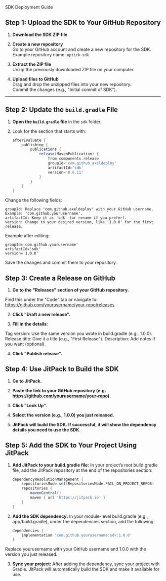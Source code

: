 SDK Deployment Guide

## Step 1: Upload the SDK to Your GitHub Repository

1. **Download the SDK ZIP file**  

2. **Create a new repository**  
   Go to your GitHub account and create a new repository for the SDK.  
   Example repository name: `uptick-sdk`

3. **Extract the ZIP file**  
   Unzip the previously downloaded ZIP file on your computer.

4. **Upload files to GitHub**  
   Drag and drop the unzipped files into your new repository.  
   Commit the changes (e.g., "Initial commit of SDK").

---

## Step 2: Update the `build.gradle` File

1. **Open the `build.gradle` file** in the `sdk` folder.

2. Look for the section that starts with:

   ```groovy
   afterEvaluate {
       publishing {
           publications {
               release(MavenPublication) {
                   from components.release
                   groupId='com.github.axeldeploy'
                   artifactId='sdk'
                   version='0.0.11'
               }
           }
       }
   }

Change the following fields:

    groupId: Replace 'com.github.axeldeploy' with your GitHub username.
    Example: 'com.github.yourusername'.
    artifactId: Keep it as 'sdk' (or rename if you prefer).
    version: Change to your desired version, like '1.0.0' for the first release.

Example after editing:

    groupId='com.github.yourusername'
    artifactId='sdk'
    version='1.0.0'
 
Save the changes and commit them to your repository.

## Step 3: Create a Release on GitHub

1. **Go to the "Releases" section of your GitHub repository.**

Find this under the "Code" tab or navigate to: https://github.com/yourusername/your-repo/releases.

2. **Click "Draft a new release".**

3. **Fill in the details:**

Tag version: Use the same version you wrote in build.gradle (e.g., 1.0.0).
Release title: Give it a title (e.g., "First Release").
Description: Add notes if you want (optional).

4. **Click "Publish release".**

## Step 4: Use JitPack to Build the SDK

1. **Go to JitPack.**

2. **Paste the link to your GitHub repository (e.g. https://github.com/yourusername/your-repo).**

3. **Click "Look Up".**

4. **Select the version (e.g., 1.0.0) you just released.**

5. **JitPack will build the SDK. If successful, it will show the dependency details you need to use the SDK.**

## Step 5: Add the SDK to Your Project Using JitPack

1. **Add JitPack to your build.gradle file:**
In your project’s root build.gradle file, add the JitPack repository at the end of the repositories section:

    ```groovy
    dependencyResolutionManagement {
        repositoriesMode.set(RepositoriesMode.FAIL_ON_PROJECT_REPOS)
        repositories {
            mavenCentral()
            maven { url 'https://jitpack.io' }
        }
    }

2. **Add the SDK dependency:**
In your module-level build.gradle (e.g., app/build.gradle), under the dependencies section, add the following:
    
    ```groovy
    dependencies {
        implementation 'com.github.yourusername:sdk:1.0.0'
    }

Replace yourusername with your GitHub username and 1.0.0 with the version you just released.

3. **Sync your project:**
After adding the dependency, sync your project with Gradle. JitPack will automatically build the SDK and make it available for use.
